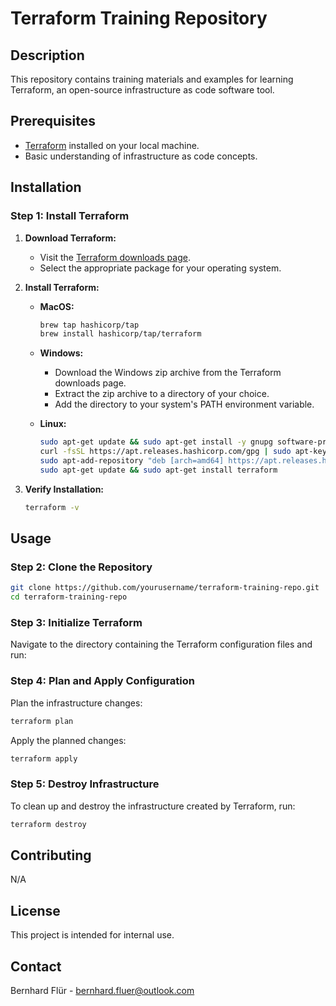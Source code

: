 # Terraform Training Repository

## Description
This repository contains training materials and examples for learning Terraform, an open-source infrastructure as code software tool.

## Prerequisites
- [Terraform](https://www.terraform.io/downloads.html) installed on your local machine.
- Basic understanding of infrastructure as code concepts.

## Installation

### Step 1: Install Terraform
1. **Download Terraform:**
    - Visit the [Terraform downloads page](https://www.terraform.io/downloads.html).
    - Select the appropriate package for your operating system.

2. **Install Terraform:**
    - **MacOS:**
        ```sh
        brew tap hashicorp/tap
        brew install hashicorp/tap/terraform
        ```

    - **Windows:**
        - Download the Windows zip archive from the Terraform downloads page.
        - Extract the zip archive to a directory of your choice.
        - Add the directory to your system's PATH environment variable.

    - **Linux:**
        ```sh
        sudo apt-get update && sudo apt-get install -y gnupg software-properties-common curl
        curl -fsSL https://apt.releases.hashicorp.com/gpg | sudo apt-key add -
        sudo apt-add-repository "deb [arch=amd64] https://apt.releases.hashicorp.com $(lsb_release -cs) main"
        sudo apt-get update && sudo apt-get install terraform
        ```

3. **Verify Installation:**
    ```sh
    terraform -v
    ```

## Usage

### Step 2: Clone the Repository
```sh
git clone https://github.com/yourusername/terraform-training-repo.git
cd terraform-training-repo
```

### Step 3: Initialize Terraform
Navigate to the directory containing the Terraform configuration files and run:

### Step 4: Plan and Apply Configuration
Plan the infrastructure changes:
```sh
terraform plan
```

Apply the planned changes:
```sh
terraform apply
```


### Step 5: Destroy Infrastructure
To clean up and destroy the infrastructure created by Terraform, run:
```sh
terraform destroy
```

## Contributing
N/A

## License
This project is intended for internal use.

## Contact
Bernhard Flür - bernhard.fluer@outlook.com
